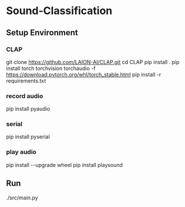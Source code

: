 # Sound-Classification
## Setup Environment
### CLAP
git clone https://github.com/LAION-AI/CLAP.git
cd CLAP
pip install .
pip install torch torchvision torchaudio -f https://download.pytorch.org/whl/torch_stable.html
pip install -r requirements.txt
### record audio
pip install pyaudio
### serial
pip install pyserial
### play audio
pip install --upgrade wheel
pip install playsound
## Run
./src/main.py